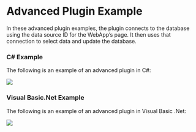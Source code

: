 # Advanced Plugin Example

In these advanced plugin examples, the plugin connects to the database
using the data source ID for the WebApp’s page. It then uses that
connection to select data and update the database.

### C\# Example

The following is an example of an advanced plugin in C\#:

![](../../../Resources/Images/Advanced%20Plugin%20Example.png)

### Visual Basic.Net Example

The following is an example of an advanced plugin in Visual Basic .Net:

![](../../../Resources/Images/Advanced%20Plugin%20Example%20VB.png)

